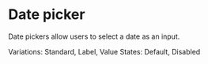 
# Date picker

Date pickers allow users to select a date as an input.

Variations: Standard, Label, Value
States: Default, Disabled


